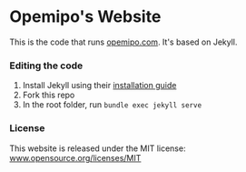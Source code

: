Opemipo's Website
====================

This is the code that runs [opemipo.com](https://opemipo.com). It's based on Jekyll.

### Editing the code

1. Install Jekyll using their [installation guide](https://jekyllrb.com/docs/installation/)
2. Fork this repo
3. In the root folder, run `bundle exec jekyll serve`

### License
This website is released under the MIT license: www.opensource.org/licenses/MIT
